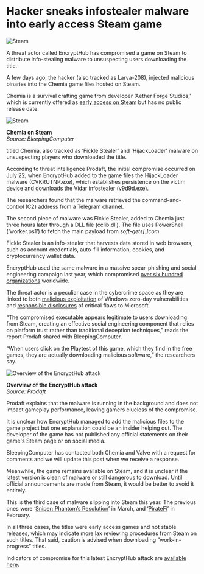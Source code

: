 # Hacker sneaks infostealer malware into early access Steam game

![Steam](https://www.bleepstatic.com/content/hl-images/2022/09/12/steam-header-new.jpg)

A threat actor called EncryptHub has compromised a game on Steam to distribute info-stealing malware to unsuspecting users downloading the title.

A few days ago, the hacker (also tracked as Larva-208), injected malicious binaries into the Chemia game files hosted on Steam.

Chemia is a survival crafting game from developer ‘Aether Forge Studios,’ which is currently offered as [early access on Steam](https://store.steampowered.com/app/2930480/Chemia/) but has no public release date.

![Steam](https://www.bleepstatic.com/images/news/u/1220909/2025/July/steam.jpg)

**Chemia on Steam**  
_Source: BleepingComputer_

titled Chemia, also tracked as ‘Fickle Stealer’ and ‘HijackLoader’ malware on unsuspecting players who downloaded the title.

According to threat intelligence Prodaft, the initial compromise occurred on July 22, when EncryptHub added to the game files the HijackLoader malware (CVKRUTNP.exe), which establishes persistence on the victim device and downloads the Vidar infostealer (v9d9d.exe).

The researchers found that the malware retrieved the command-and-control (C2) address from a Telegram channel.

The second piece of malware was Fickle Stealer, added to Chemia just three hours later through a DLL file (cclib.dll). The file uses PowerShell (‘worker.ps1’) to fetch the main payload from _soft-gets\[.\]com_.

Fickle Stealer is an info-stealer that harvests data stored in web browsers, such as account credentials, auto-fill information, cookies, and cryptocurrency wallet data.

EncryptHub used the same malware in a massive spear-phishing and social engineering campaign last year, which compromised [over six hundred organizations](https://www.bleepingcomputer.com/news/security/encrypthub-breaches-618-orgs-to-deploy-infostealers-ransomware/) worldwide.

The threat actor is a peculiar case in the cybercrime space as they are linked to both [malicious exploitation](https://www.bleepingcomputer.com/news/security/encrypthub-linked-to-zero-day-attacks-targeting-windows-systems/) of Windows zero-day vulnerabilities and [responsible disclosures](https://www.bleepingcomputer.com/news/security/encrypthubs-dual-life-cybercriminal-vs-windows-bug-bounty-researcher/) of critical flaws to Microsoft.

“The compromised executable appears legitimate to users downloading from Steam, creating an effective social engineering component that relies on platform trust rather than traditional deception techniques,” reads the report Prodaft shared with BleepingComputer.

“When users click on the Playtest of this game, which they find in the free games, they are actually downloading malicious software,” the researchers say.

![Overview of the EncryptHub attack](https://www.bleepstatic.com/images/news/u/1220909/2025/July/attack.jpg)

**Overview of the EncryptHub attack**  
_Source: Prodaft_

Prodaft explains that the malware is running in the background and does not impact gameplay performance, leaving gamers clueless of the compromise.

It is unclear how EncryptHub managed to add the malicious files to the game project but one explanation could be an insider helping out. The developer of the game has not published any official statements on their game's Steam page or on social media.

BleepingComputer has contacted both Chemia and Valve with a request for comments and we will update this post when we receive a response.

Meanwhile, the game remains available on Steam, and it is unclear if the latest version is clean of malware or still dangerous to download. Until official announcements are made from Steam, it would be better to avoid it entirely.

This is the third case of malware slipping into Steam this year. The previous ones were ‘[Sniper: Phantom’s Resolution](https://www.bleepingcomputer.com/news/security/steam-pulls-game-demo-infecting-windows-with-info-stealing-malware/)’ in March, and ‘[PirateFi](https://www.bleepingcomputer.com/news/security/piratefi-game-on-steam-caught-installing-password-stealing-malware/)’ in February.

In all three cases, the titles were early access games and not stable releases, which may indicate more lax reviewing procedures from Steam on such titles. That said, caution is advised when downloading “work-in-progress” titles.

Indicators of compromise for this latest EncryptHub attack are [available here](https://github.com/prodaft/malware-ioc/blob/master/LARVA-208/SteamCampaign.md).
